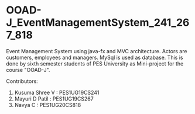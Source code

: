 # OOAD-J_EventManagementSystem_241_267_818
Event Management System using java-fx and MVC architecture. Actors are customers, employees and managers. MySql is used as database. This is done by sixth semester students of PES University as Mini-project for the course "OOAD-J".

Contributors:

1) Kusuma Shree V  : PES1UG19CS241
2) Mayuri D Patil  : PES1UG19CS267
3) Navya C         : PES1UG20CS818
